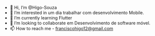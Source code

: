 - 👋 Hi, I’m @Higo-Souza
- 👀 I’m interested in um dia trabalhar com desenvolvimento Mobile.
- 🌱 I’m currently learning Flutter
- 💞️ I’m looking to collaborate em Desenvolvimento de software móvel.
- 📫 How to reach me - franciscohigo12@gmail.com

<!---
Higo-Souza/Higo-Souza is a ✨ special ✨ repository because its `README.md` (this file) appears on your GitHub profile.
You can click the Preview link to take a look at your changes.
--->

